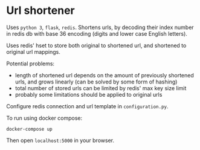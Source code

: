 # Url shortener

Uses `python 3`, `flask`, `redis`.
Shortens urls, by decoding their index number in redis db with base 36 encoding (digits and lower case English letters).

Uses redis' hset to store both original to shortened url, and shortened to original url mappings.

Potential problems:
- length of shortened url depends on the amount of previously shortened urls, and grows linearly (can be solved by some form of hashing)
- total number of stored urls can be limited by redis' max key size limit
- probably some limitations should be applied to original urls

Configure redis connection and url template in `configuration.py`.


To run using docker compose:
```
docker-compose up
```
Then open `localhost:5000` in your browser.
